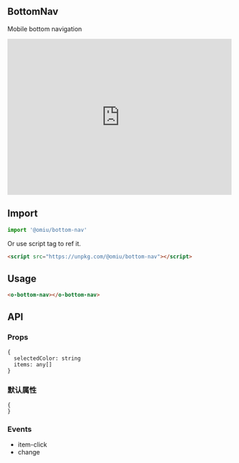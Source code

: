 ## BottomNav

Mobile bottom navigation

<iframe height="351" style="width: 100%;" scrolling="no" title="OMIU BottomNav" src="https://codepen.io/omijs/embed/zYvdjEY?height=351&theme-id=default&default-tab=html,result" frameborder="no" allowtransparency="true" allowfullscreen="true" loading="lazy">
  See the Pen <a href='https://codepen.io/omijs/pen/zYvdjEY'>OMIU Checkbox</a> by OMI
  (<a href='https://codepen.io/omijs'>@omijs</a>) on <a href='https://codepen.io'>CodePen</a>.
</iframe>

## Import

```js
import '@omiu/bottom-nav'
```

Or use script tag to ref it.


```html
<script src="https://unpkg.com/@omiu/bottom-nav"></script>
```

## Usage

```html
<o-bottom-nav></o-bottom-nav>
```

## API

### Props

```tsx
{
  selectedColor: string
  items: any[]
}
```

### 默认属性

```tsx
{
}
```
### Events

* item-click
* change
